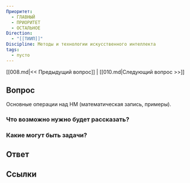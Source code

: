 ```yaml
---
Приоритет:
  - ГЛАВНЫЙ
  - ПРИОРИТЕТ
  - ОСТАЛЬНОЕ
Direction:
  - "[[ТИИП]]" 
Discipline: Методы и технологии искусственного интеллекта 
tags:
  - пусто
---
```

[[008.md|<< Предыдущий вопрос]] | [[010.md|Следующий вопрос >>]]
## Вопрос

Основные операции над HM (математическая запись, примеры).

### Что возможно нужно будет рассказать?

### Какие могут быть задачи?

## Ответ

## Ссылки
